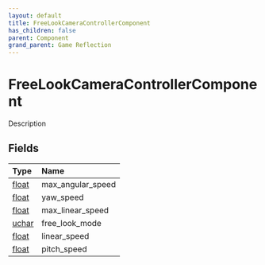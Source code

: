 ```yaml
---
layout: default
title: FreeLookCameraControllerComponent
has_children: false
parent: Component
grand_parent: Game Reflection
---
```

# FreeLookCameraControllerComponent
Description 

## Fields

| Type | Name |
|:----------|:--------------|
| [float](/riftbreaker-wiki/docs/game-reflection/components/float/) | max_angular_speed |
| [float](/riftbreaker-wiki/docs/game-reflection/components/float/) | yaw_speed |
| [float](/riftbreaker-wiki/docs/game-reflection/components/float/) | max_linear_speed |
| [uchar](/riftbreaker-wiki/docs/game-reflection/enums/uchar/) | free_look_mode |
| [float](/riftbreaker-wiki/docs/game-reflection/components/float/) | linear_speed |
| [float](/riftbreaker-wiki/docs/game-reflection/components/float/) | pitch_speed |

